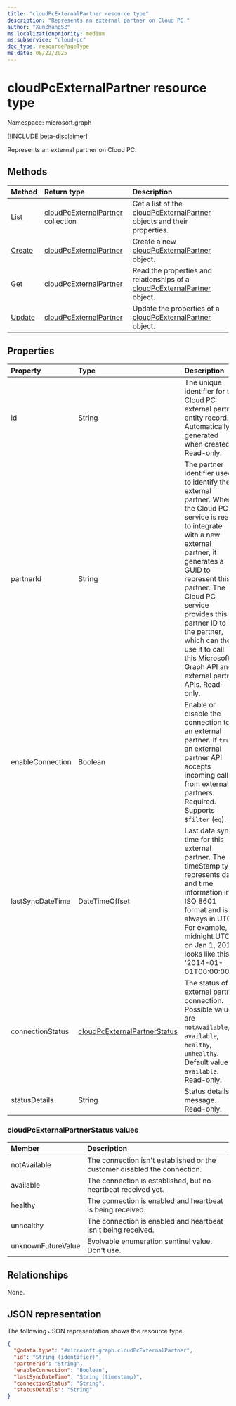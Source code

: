 ```yaml
---
title: "cloudPcExternalPartner resource type"
description: "Represents an external partner on Cloud PC."
author: "XunZhangSZ"
ms.localizationpriority: medium
ms.subservice: "cloud-pc"
doc_type: resourcePageType
ms.date: 08/22/2025
---
```


# cloudPcExternalPartner resource type

Namespace: microsoft.graph

[!INCLUDE [beta-disclaimer](../../includes/beta-disclaimer.md)]

Represents an external partner on Cloud PC.

## Methods
|Method|Return type|Description|
|:---|:---|:---|
|[List](../api/virtualendpoint-list-externalpartners.md)|[cloudPcExternalPartner](../resources/cloudpcexternalpartner.md) collection|Get a list of the [cloudPcExternalPartner](../resources/cloudpcexternalpartner.md) objects and their properties.|
|[Create](../api/virtualendpoint-post-externalpartners.md)|[cloudPcExternalPartner](../resources/cloudpcexternalpartner.md)|Create a new [cloudPcExternalPartner](../resources/cloudpcexternalpartner.md) object.|
|[Get](../api/cloudpcexternalpartner-get.md)|[cloudPcExternalPartner](../resources/cloudpcexternalpartner.md)|Read the properties and relationships of a [cloudPcExternalPartner](../resources/cloudpcexternalpartner.md) object.|
|[Update](../api/cloudpcexternalpartner-update.md)|[cloudPcExternalPartner](../resources/cloudpcexternalpartner.md)|Update the properties of a [cloudPcExternalPartner](../resources/cloudpcexternalpartner.md) object.|

## Properties
|Property|Type|Description|
|:---|:---|:---|
|id|String|The unique identifier for the Cloud PC external partner entity record. Automatically generated when created. Read-only. |
|partnerId|String|The partner identifier used to identify the external partner. When the Cloud PC service is ready to integrate with a new external partner, it generates a GUID to represent this partner. The Cloud PC service provides this partner ID to the partner, which can then use it to call this Microsoft Graph API and external partner APIs. Read-only.|
|enableConnection|Boolean|Enable or disable the connection to an external partner. If `true`, an external partner API accepts incoming calls from external partners. Required. Supports `$filter` (`eq`).|
|lastSyncDateTime|DateTimeOffset|Last data sync time for this external partner. The timeStamp type represents date and time information in ISO 8601 format and is always in UTC. For example, midnight UTC on Jan 1, 2014 looks like this: '2014-01-01T00:00:00Z'.|
|connectionStatus|[cloudPcExternalPartnerStatus](#cloudpcexternalpartnerstatus-values)|The status of external partner connection. Possible values are `notAvailable`, `available`, `healthy`, `unhealthy`. Default value is `available`. Read-only.|
|statusDetails|String|Status details message. Read-only.|

### cloudPcExternalPartnerStatus values 
|Member|Description|
|:---|:---|
|notAvailable|The connection isn't established or the customer disabled the connection.|
|available|The connection is established, but no heartbeat received yet.|
|healthy|The connection is enabled and heartbeat is being received.|
|unhealthy|The connection is enabled and heartbeat isn't being received.|
|unknownFutureValue|Evolvable enumeration sentinel value. Don't use.|

## Relationships
None.

## JSON representation
The following JSON representation shows the resource type.
<!-- {
  "blockType": "resource",
  "keyProperty": "id",
  "@odata.type": "microsoft.graph.cloudPcExternalPartner",
  "baseType": "microsoft.graph.entity",
  "openType": false
}
-->
``` json
{
  "@odata.type": "#microsoft.graph.cloudPcExternalPartner",
  "id": "String (identifier)",
  "partnerId": "String",
  "enableConnection": "Boolean",  
  "lastSyncDateTime": "String (timestamp)",
  "connectionStatus": "String",
  "statusDetails": "String"
}
```
